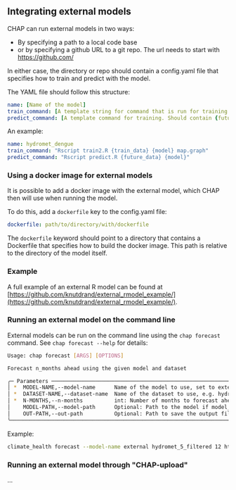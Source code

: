 ## Integrating external models

CHAP can run external models in two ways:

- By specifying a path to a local code base
- or by specifying a github URL to a git repo. The url needs to start with https://github.com/

In either case, the directory or repo should contain a config.yaml file that specifies how to train and predict with the model.

The YAML file should follow this structure:

```yaml
name: [Name of the model]
train_command: [A template string for command that is run for training the model. Should contain {train_data} (which will be replaced with a train data file when .train() is called on the model) and {model} (whish will be replaced by a temp file name that the model is stored to).
predict_command: [A template command for training. Should contain {future_data} (which will be replaced by a .csv file containing future data) and {model}.
```

An example:
```yaml
name: hydromet_dengue
train_command: "Rscript train2.R {train_data} {model} map.graph"
predict_command: "Rscript predict.R {future_data} {model}"
```

### Using a docker image for external models

It is possible to add a docker image with the external model, which CHAP then will use when running the model.

To do this, add a `dockerfile` key to the config.yaml file:

```yaml
dockerfile: path/to/directory/with/dockerfile
```

The `dockerfile` keyword should point to a directory that contains a Dockerfile that specifies how to build the docker image. This path is relative to the directory of the model itself.


### Example
A full example of an external R model can be found at [https://github.com/knutdrand/external_rmodel_example/](https://github.com/knutdrand/external_rmodel_example/).


### Running an external model on the command line
External models can be run on the command line using the `chap forecast` command. See `chap forecast --help` for details:

```bash
Usage: chap forecast [ARGS] [OPTIONS]

Forecast n_months ahead using the given model and dataset

╭─ Parameters ────────────────────────────────────────────────────────────────────────────────────────────────────────────────────────────────────────────────────────────────────────────────────────────────────────────────────────╮
│ *  MODEL-NAME,--model-name      Name of the model to use, set to external to use an external model and specify the external model with model_path [required]                                                                        │
│ *  DATASET-NAME,--dataset-name  Name of the dataset to use, e.g. hydromet_5_filtered [choices: hydro_met_subset,hydromet_clean,hydromet_10,hydromet_5_filtered] [required]                                                          │
│ *  N-MONTHS,--n-months          int: Number of months to forecast ahead [required]                                                                                                                                                  │
│    MODEL-PATH,--model-path      Optional: Path to the model if model_name is external. Can ge a github repo url starting with https://github.com and ending with .git or a path to a local directory.                               │
│    OUT-PATH,--out-path          Optional: Path to save the output file, default is the current directory [default: .]                                                                                                               │
╰─────────────────────────────────────────────────────────────────────────────────────────────────────────────────────────────────────────────────────────────────────────────────────────────────────────────────────────────────────╯
```

Example:

```bash
climate_health forecast --model-name external hydromet_5_filtered 12 https://github.com/knutdrand/external_rmodel_example.git --out-path ./
```
### Running an external model through "CHAP-upload"
...
